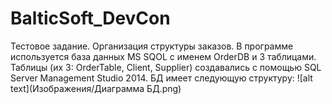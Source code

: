 # BalticSoft_DevCon
Тестовое задание. Организация структуры заказов.
В программе используется база данных MS SQOL с именем  OrderDB и 3 таблицами. Таблицы (их 3: OrderTable, Client, Supplier) создавались с помощью SQL Server Management Studio 2014. БД имеет следующую структуру:
![alt text](Изображения/Диаграмма БД.png)
